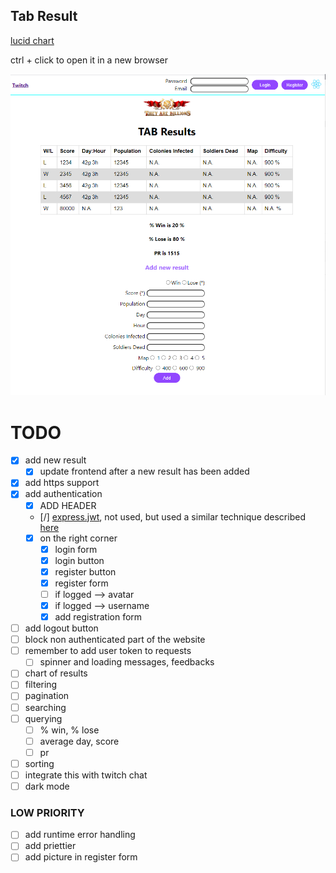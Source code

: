 ## Tab Result

[lucid chart](https://app.lucidchart.com/documents/edit/b0e2f9bd-8ba5-4529-9c7b-ff945988fe13/gMkxIBQur9CX#?folder_id=home&browser=icon)

ctrl + click to open it in a new browser


<img src="https://github.com/MV88/tab-results/blob/master/public/demo_page.png?raw=true" alt ="demo preview"/>


# TODO

- [x] add new result
  - [x] update frontend after a new result has been added
- [x] add https support
- [x] add authentication
  - [x] ADD HEADER
  - [/] [express.jwt](https://www.npmjs.com/package/express-jwt), not used, but used a similar technique described [here](https://gist.github.com/laurenfazah/f9343ae8577999d301334fc68179b485)
  - [x] on the right corner
    - [x] login form 
    - [x] login button 
    - [x] register button 
    - [x] register form
    - [ ] if logged --> avatar
    - [x] if logged --> username
    - [x] add registration form
- [ ] add logout button
- [ ] block non authenticated part of the website
- [ ] remember to add user token to requests
  - [ ] spinner and loading messages, feedbacks
- [ ] chart of results
- [ ] filtering
- [ ] pagination
- [ ] searching
- [ ] querying
  - [ ] % win, % lose
  - [ ] average day, score
  - [ ] pr
- [ ] sorting
- [ ] integrate this with twitch chat
- [ ] dark mode

### LOW PRIORITY 
- [ ] add runtime error handling
- [ ] add priettier
- [ ] add picture in register form
